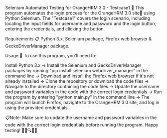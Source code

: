 Selenium Automated Testing for OrangeHRM 3.0 - Testcase1 🤖
This program automates the login process for the OrangeHRM 3.0 site🍊 using Python Selenium. The "Testcase1" covers the login scenario, including locating the input fields for username and password and the login button, entering the credentials, and clicking the button.


Requirements 📋
Python 3.x,
Selenium package,
Firefox web browser &
GeckoDriverManager package.



Usage 🚀
To use this program, you'll need to:

Install Python 3.x ->
Install the Selenium and GeckoDriverManager packages by running "pip install selenium webdriver_manager" in the command line ->
Download and install the Firefox web browser if it's not already installed ->
Clone the repository or download the code files ->
Navigate to the directory containing the code files ->
Update the username and password variables in the code with the correct login credentials ->
Run the program by entering "python main.py" in the command line ->
The program will launch Firefox, navigate to the OrangeHRM 3.0 site, and log in using the provided credentials.



📋Note: Make sure to update the username and password variables in the code with the correct login credentials before running the program. Happy testing! 🙌🧪🔍👨‍💻
